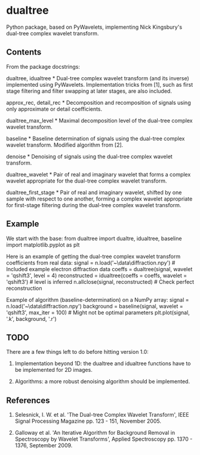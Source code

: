 # dualtree

Python package, based on PyWavelets, implementing Nick Kingsbury's dual-tree complex wavelet transform.

## Contents

From the package docstrings:

dualtree, idualtree
    * Dual-tree complex wavelet transform (and its inverse) implemented using PyWavelets. Implementation
    tricks from [1], such as first stage filtering and filter swapping at later stages, are also
    included.

approx_rec, detail_rec
    * Decomposition and recomposition of signals using only approximate or detail coefficients.

dualtree_max_level
    * Maximal decomposition level of the dual-tree complex wavelet transform.

baseline
    * Baseline determination of signals using the dual-tree complex wavelet transform. Modified algorithm
    from [2].

denoise
    * Denoising of signals using the dual-tree complex wavelet transform.

dualtree_wavelet
    * Pair of real and imaginary wavelet that forms a complex wavelet appropriate for the dual-tree
    complex wavelet transform.

dualtree_first_stage
    * Pair of real and imaginary wavelet, shifted by one sample with respect to one another, forming a complex
    wavelet appropriate for first-stage filtering during the dual-tree complex wavelet transform.

## Example

We start with the base:
    from dualtree import dualtre, idualtree, baseline
    import matplotlib.pyplot as plt

Here is an example of getting the dual-tree complex wavelet transform coefficients from real data:
    signal = n.load('~\data\diffraction.npy')                           # Included example electron diffraction data
    coeffs = dualtree(signal, wavelet = 'qshift3', level = 4)
    reconstructed = idualtree(coeffs = coeffs, wavelet = 'qshift3')     # level is inferred
    n.allclose(signal, reconstructed)                                   # Check perfect reconstruction

Example of algorithm (baseline-determination) on a NumPy array:
    signal = n.load('~\data\diffraction.npy')
    background = baseline(signal, wavelet = 'qshift3', max_iter = 100)  # Might not be optimal parameters
    plt.plot(signal, '.k', background, '.r')

## TODO

There are a few things left to do before hitting version 1.0:

1. Implementation beyond 1D: the dualtree and idualtree functions have to be implemented for 2D images.

2. Algorithms: a more robust denoising algorithm should be implemented.

## References

1. Selesnick, I. W. et al. 'The Dual-tree Complex Wavelet Transform', IEEE Signal Processing Magazine pp. 123 - 151, November 2005.

2. Galloway et al. 'An Iterative Algorithm for Background Removal in Spectroscopy by Wavelet Transforms', Applied Spectroscopy pp. 1370 - 1376, September 2009.
